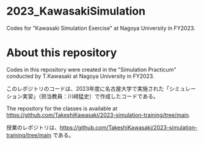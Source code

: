 # 2023_KawasakiSimulation
Codes for "Kawasaki Simulation Exercise" at Nagoya University in FY2023.

# About this repository
Codes in this repository were created in the "Simulation Practicum" conducted by T.Kawasaki at Nagoya University in FY2023.

このレポジトリのコードは、2023年度に名古屋大学で実施された「シミュレーション実習」（担当教員：川﨑猛史）で作成したコードである。

The repository for the classes is available at https://github.com/TakeshiKawasaki/2023-simulation-training/tree/main.

授業のレポジトリは、https://github.com/TakeshiKawasaki/2023-simulation-training/tree/main である。